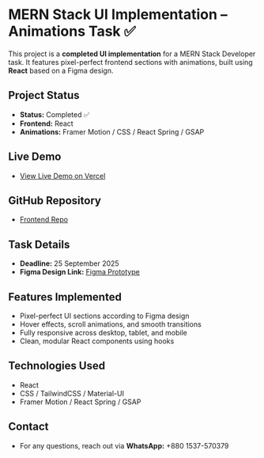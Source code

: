 # MERN Stack UI Implementation – Animations Task ✅

This project is a **completed UI implementation** for a MERN Stack Developer task. It features pixel-perfect frontend sections with animations, built using **React** based on a Figma design.

## Project Status
- **Status:** Completed ✅  
- **Frontend:** React  
- **Animations:** Framer Motion / CSS / React Spring / GSAP  

## Live Demo
- [View Live Demo on Vercel](#)  <!-- Replace # with your live URL -->

## GitHub Repository
- [Frontend Repo](#)  <!-- Replace # with your GitHub URL -->

## Task Details
- **Deadline:** 25 September 2025  
- **Figma Design Link:** [Figma Prototype](https://www.figma.com/design/rdCzEg8BkyOPH7Vr6BkO3N/First-UIUX?node-id=37-2&p=f&t=yL8ABs9qLSjuCUCc-0)  

## Features Implemented
- Pixel-perfect UI sections according to Figma design  
- Hover effects, scroll animations, and smooth transitions  
- Fully responsive across desktop, tablet, and mobile  
- Clean, modular React components using hooks  

## Technologies Used
- React  
- CSS / TailwindCSS / Material-UI  
- Framer Motion / React Spring / GSAP  

## Contact
- For any questions, reach out via **WhatsApp:** +880 1537-570379

